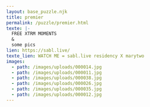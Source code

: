 ```yaml
---
layout: base_puzzle.njk
title: premier
permalink: /puzzle/premier.html
texte: |-
  FREE XTRM MOMENTS
  &
  some pics 
lien: https://sabl.live/
texte_lien: WATCH ME = sabl.live residency X marytwo
images:
  - path: /images/uploads/000014.jpg
  - path: /images/uploads/000011.jpg
  - path: /images/uploads/000038.jpg
  - path: /images/uploads/000026.jpg
  - path: /images/uploads/000035.jpg
  - path: /images/uploads/000012.jpg
---
```

